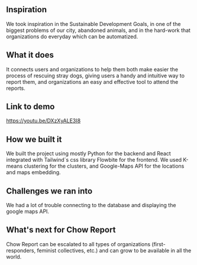 ## Inspiration
We took inspiration in the Sustainable Development Goals, in one of the biggest problems of our city, abandoned animals, and in the hard-work that organizations do everyday which can be automatized.

## What it does
It connects users and organizations to help them both make easier the process of rescuing stray dogs, giving users a handy and intuitive way to report them, and organizations an easy and effective tool to attend the reports.


## Link to demo 
https://youtu.be/DXzXyALE3I8


## How we built it
We built the project using mostly Python for the backend and React integrated with Tailwind´s css library Flowbite for the frontend. We used K-means clustering for the clusters, and Google-Maps API for the locations and maps embedding.

## Challenges we ran into
We had a lot of trouble connecting to the database and displaying the google maps API.

## What's next for Chow Report
Chow Report can be escalated to all types of organizations (first-responders, feminist collectives, etc.) and can grow to be available in all the world.
